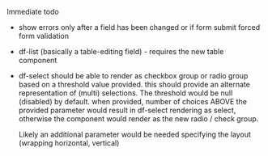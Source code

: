 Immediate todo

- show errors only after a field has been changed or if form submit forced form validation

- df-list (basically a table-editing field) - requires the new table component
- df-select should be able to render as checkbox group or radio group based on a threshold value provided.
  this should provide an alternate representation of (multi) selections. The threshold would be null (disabled) by 
  default. when provided, number of choices ABOVE the provided parameter would result in df-select rendering as select,
  otherwise the component would render as the new radio / check group. 
  
  Likely an additional parameter would be needed specifying the layout (wrapping horizontal, vertical)
